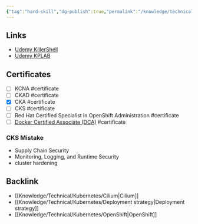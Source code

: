 ```yaml
---
{"tag":"hard-skill","dg-publish":true,"permalink":"/knowledge/technical/kubernetes/kubernetes/","dgPassFrontmatter":true}
---
```


## Links
- [Udemy KillerShell](https://www.udemy.com/course/certified-kubernetes-security-specialist/learn/lecture/23033430#overview)
- [Udemy KPLAB](https://opn.udemy.com/course/certified-kubernetes-security-specialist-certification/learn/lecture/23780458#overview)
## Certificates
- [ ] KCNA #certificate
- [ ] CKAD #certificate
- [x] CKA #certificate
- [ ] CKS #certificate
- [ ] Red Hat Certified Specialist in OpenShift Administration #certificate
- [ ] [Docker Certified Associate (DCA)](https://training.mirantis.com/certification/dca-certification-exam/) #certificate
### CKS Mistake
- Supply Chain Security
- Monitoring, Logging, and Runtime Security
- cluster hardening
## Backlink

- [[Knowledge/Technical/Kubernetes/Cilium\|Cilium]]
- [[Knowledge/Technical/Kubernetes/Deployment strategy\|Deployment strategy]]
- [[Knowledge/Technical/Kubernetes/OpenShift\|OpenShift]]

